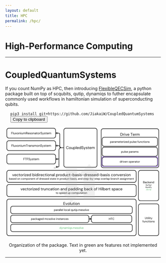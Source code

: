 ```yaml
---
layout: default
title: HPC
permalink: /hpc/
---
```


# High-Performance Computing
<div style="text-align: right;">
      
</div>

---

# CoupledQuantumSystems
If you count NumPy as HPC, then introducing [FlexibleQECSim](https://github.com/JiakaiW/CoupledQuantumSystems), a python package built on top of scqubits, qutip, dynamiqs to futher encapsulate commonly used workflows in hamiltonian simulation of superconducting qubits.

<pre class="code-block">
  <code>pip3 install git+https://github.com/JiakaiW/CoupledQuantumSystems</code>
  <button class="copy-button" onclick="copyToClipboard('pip3 install git+https://github.com/JiakaiW/CoupledQuantumSystems')">Copy to clipboard</button>
</pre>

<script>
function copyToClipboard(text) {
  navigator.clipboard.writeText(text).then(function() {
    alert('Copied to clipboard');
  }, function(err) {
    console.error('Could not copy text: ', err);
  });
}

function toggleTheme() {
  const body = document.body;
  body.classList.toggle('dark-mode');
  const themeToggle = document.getElementById('theme-toggle');
  if (body.classList.contains('dark-mode')) {
    themeToggle.textContent = 'Switch to Light Mode';
  } else {
    themeToggle.textContent = 'Switch to Dark Mode';
  }
}
</script>

<div style="text-align: center;">
  <img src="/files/2024/CoupledQuantumSystems.png" style="width: 500px;" alt="Organization of the package CoupledQuantumSystems">
  <p>Organization of the package. Text in green are features not implemented yet.</p>
</div>

---